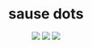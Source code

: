 <h1 align="center">sause dots</h1>
<p align="center">
    <a href="https://github.com/oleksa15/Conscious/stargazers"><img src="https://img.shields.io/github/stars/oleksa15/Conscious?colorA=151515&colorB=B66467&style=for-the-badge&logo=starship"></a>
    <a href="https://github.com/oleksa15/Conscious/issues"><img src="https://img.shields.io/github/issues/oleksa15/Conscious?colorA=151515&colorB=8C977D&style=for-the-badge&logo=bugatti"></a>
    <a href="https://github.com/oleksa15/Conscious/network/members"><img src="https://img.shields.io/github/forks/oleksa15/Conscious?colorA=151515&colorB=D9BC8C&style=for-the-badge&logo=github"></a>
</p>

